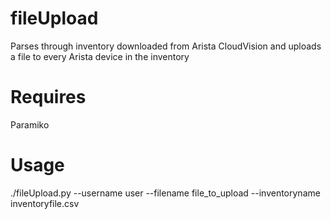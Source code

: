 # fileUpload
Parses through inventory downloaded from Arista CloudVision and uploads a file to every Arista device in the inventory

# Requires
Paramiko

# Usage

./fileUpload.py --username user --filename file_to_upload --inventoryname inventoryfile.csv
